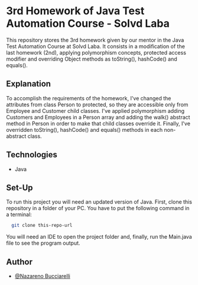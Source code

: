 # 3rd Homework of Java Test Automation Course - Solvd Laba
This repository stores the 3rd homework given by our mentor in the Java Test 
Automation Course at Solvd Laba. It consists in a modification of the last 
homework (2nd), applying polymorphism concepts, protected access modifier and
overriding Object methods as toString(), hashCode() and equals().

## Explanation

To accomplish the requirements of the homework, I've changed the attributes
from class Person to protected, so they are accessible only from Employee
and Customer child classes. I've applied polymorphism adding Customers and
Employees in a Person array and adding the walk() abstract method in Person
in order to make that child classes override it. Finally, I've overridden 
toString(), hashCode() and equals() methods in each non-abstract class.

## Technologies

- Java

## Set-Up

To run this project you will need an updated version of Java.
First, clone this repository in a folder of your PC.
You have to put the following command in a terminal:

```bash
  git clone this-repo-url
```
You will need an IDE to open the project folder and, finally, run the Main.java 
file to see the program output.

## Author

- [@Nazareno Bucciarelli](https://github.com/nazabucciarelli)

